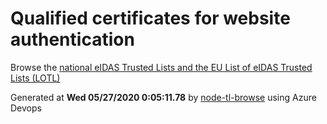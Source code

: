 # Qualified certificates for website authentication 
 Browse the [national eIDAS Trusted Lists and the EU List of eIDAS Trusted Lists (LOTL)](https://webgate.ec.europa.eu/tl-browser/#/) 
 
 
Generated at **Wed 05/27/2020  0:05:11.78** by [node-tl-browse](https://github.com/ymedlop/node-tl-browser) using Azure Devops 
